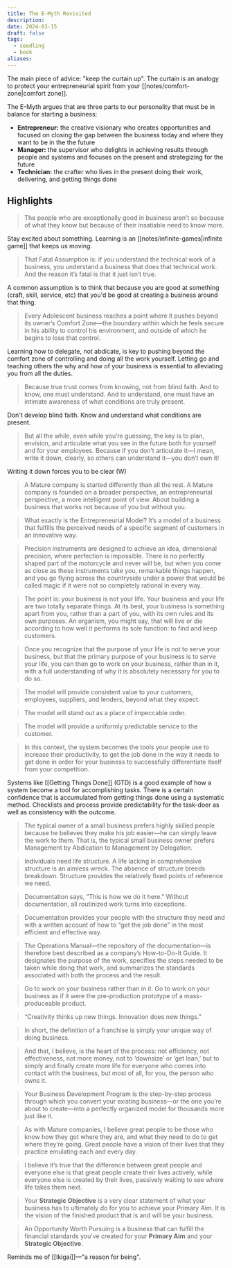 ```yaml
---
title: The E-Myth Revisited
description: 
date: 2024-03-15
draft: false
tags:
  - seedling
  - book
aliases:
---
```

The main piece of advice: "keep the curtain up". The curtain is an analogy to protect your entrepreneurial spirit from your [[notes/comfort-zone|comfort zone]].

The E-Myth argues that are three parts to our personality that must be in balance for starting a business:

- **Entrepreneur:** the creative visionary who creates opportunities and focused on closing the gap between the business today and where they want to be in the the future
- **Manager:** the supervisor who delights in achieving results through people and systems and focuses on the present and strategizing for the future
- **Technician:** the crafter who lives in the present doing their work, delivering, and getting things done

## Highlights

> The people who are exceptionally good in business aren’t so because of what they know but because of their insatiable need to know more.

Stay excited about something. Learning is an [[notes/infinite-games|infinite game]] that keeps us moving. 

> That Fatal Assumption is: if you understand the technical work of a business, you understand a business that does that technical work. And the reason it’s fatal is that it just isn’t true.

A common assumption is to think that because you are good at something (craft, skill, service, etc) that you'd be good at creating a business around that thing.

> Every Adolescent business reaches a point where it pushes beyond its owner’s Comfort Zone—the boundary within which he feels secure in his ability to control his environment, and outside of which he begins to lose that control.

Learning how to delegate, not abdicate, is key to pushing beyond the comfort zone of controlling and doing all the work yourself. Letting go and teaching others the why and how of your business is essential to alleviating you from all the duties.

> Because true trust comes from knowing, not from blind faith. And to know, one must understand. And to understand, one must have an intimate awareness of what conditions are truly present.

Don't develop blind faith. Know and understand what conditions are present.

> But all the while, even while you’re guessing, the key is to plan, envision, and articulate what you see in the future both for yourself and for your employees. Because if you don’t articulate it—I mean, write it down, clearly, so others can understand it—you don’t own it!

Writing it down forces you to be clear (W)

> A Mature company is started differently than all the rest. A Mature company is founded on a broader perspective, an entrepreneurial perspective, a more intelligent point of view. About building a business that works not because of you but without you.

> What exactly is the Entrepreneurial Model? It’s a model of a business that fulfills the perceived needs of a specific segment of customers in an innovative way.

> Precision instruments are designed to achieve an idea, dimensional precision, where perfection is impossible. There is no perfectly shaped part of the motorcycle and never will be, but when you come as close as these instruments take you, remarkable things happen, and you go flying across the countryside under a power that would be called magic if it were not so completely rational in every way.

> The point is: your business is not your life. Your business and your life are two totally separate things. At its best, your business is something apart from you, rather than a part of you, with its own rules and its own purposes. An organism, you might say, that will live or die according to how well it performs its sole function: to find and keep customers.

> Once you recognize that the purpose of your life is not to serve your business, but that the primary purpose of your business is to serve your life, you can then go to work on your business, rather than in it, with a full understanding of why it is absolutely necessary for you to do so.

> The model will provide consistent value to your customers, employees, suppliers, and lenders, beyond what they expect.

> The model will stand out as a place of impeccable order.

> The model will provide a uniformly predictable service to the customer.

> In this context, the system becomes the tools your people use to increase their productivity, to get the job done in the way it needs to get done in order for your business to successfully differentiate itself from your competition.

Systems like [[Getting Things Done]] (GTD) is a good example of how a system become a tool for accomplishing tasks. There is a certain confidence that is accumulated from getting things done using a systematic method. Checklists and process provide predictability for the task-doer as well as consistency with the outcome.

> The typical owner of a small business prefers highly skilled people because he believes they make his job easier—he can simply leave the work to them. That is, the typical small business owner prefers Management by Abdication to Management by Delegation.

> Individuals need life structure. A life lacking in comprehensive structure is an aimless wreck. The absence of structure breeds breakdown. Structure provides the relatively fixed points of reference we need.

> Documentation says, “This is how we do it here.” Without documentation, all routinized work turns into exceptions.

> Documentation provides your people with the structure they need and with a written account of how to “get the job done” in the most efficient and effective way.

> The Operations Manual—the repository of the documentation—is therefore best described as a company’s How-to-Do-It Guide. It designates the purpose of the work, specifies the steps needed to be taken while doing that work, and summarizes the standards associated with both the process and the result.

> Go to work on your business rather than in it. Go to work on your business as if it were the pre-production prototype of a mass-produceable product.

> “Creativity thinks up new things. Innovation does new things.”

> In short, the definition of a franchise is simply your unique way of doing business.

> And that, I believe, is the heart of the process: not efficiency, not effectiveness, not more money, not to ‘downsize’ or ‘get lean,’ but to simply and finally create more life for everyone who comes into contact with the business, but most of all, for you, the person who owns it.

> Your Business Development Program is the step-by-step process through which you convert your existing business—or the one you’re about to create—into a perfectly organized model for thousands more just like it.

> As with Mature companies, I believe great people to be those who know how they got where they are, and what they need to do to get where they’re going. Great people have a vision of their lives that they practice emulating each and every day.

> I believe it’s true that the difference between great people and everyone else is that great people create their lives actively, while everyone else is created by their lives, passively waiting to see where life takes them next.

> Your **Strategic Objective** is a very clear statement of what your business has to ultimately do for you to achieve your Primary Aim. It is the vision of the finished product that is and will be your business.

> An Opportunity Worth Pursuing is a business that can fulfill the financial standards you’ve created for your **Primary Aim** and your **Strategic Objective**.

Reminds me of [[Ikigai]]—"a reason for being".
